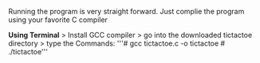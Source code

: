 Running the program is very straight forward. 
Just complie the program using your favorite C compiler

**Using Terminal** 
	> Install GCC compiler
	> go into the downloaded tictactoe directory 
	> type the Commands:
	'''# gcc tictactoe.c -o tictactoe
	# ./tictactoe'''
